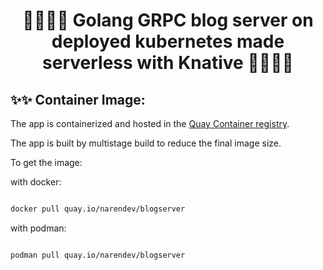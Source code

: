 # <div align="center"> 🌟🌟🌟🌟 Golang GRPC blog server on deployed kubernetes made serverless with Knative 🌟🌟🌟🌟</div>



## ✨✨ Container Image:

The app is containerized and hosted in the [Quay Container registry](https://quay.io/repository/narendev/blogserver?tab=tags).   

The app is built by multistage build to reduce the final image size.     

To get the image:

with docker:

```bash

docker pull quay.io/narendev/blogserver

```


with podman:

```bash

podman pull quay.io/narendev/blogserver

```


<!-- to generate a grpc code, `protoc-gen-go-grpc` plugin must be used instead of `protoc-gen-go` plugin


so the generate command is 

```
protoc --go-grpc_out=./ --go_out=./ ./blogpb/blog.proto
```

to generate the grpc part `--go-grpc_out` option is added and to generate the go part `--go_out` option is added

inside the blog.proto file, the option go_package value must follow this convention 
https://developers.google.com/protocol-buffers/docs/reference/go-generated#package
 -->